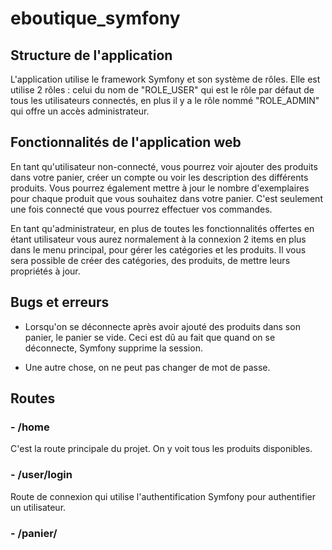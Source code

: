 # eboutique_symfony

## Structure de l'application

L'application utilise le framework Symfony et son système de rôles. Elle est utilise 2 rôles : celui du nom de
"ROLE_USER" qui est le rôle par défaut de tous les utilisateurs connectés, en plus il y a le rôle nommé "ROLE_ADMIN"
qui offre un accès administrateur.

## Fonctionnalités de l'application web

En tant qu'utilisateur non-connecté, vous pourrez voir ajouter des produits dans votre panier, créer un compte
ou voir les description des différents produits. Vous pourrez également mettre à jour le nombre d'exemplaires pour chaque
produit que vous souhaitez dans votre panier. C'est seulement une fois connecté que vous pourrez effectuer vos commandes.


En tant qu'administrateur, en plus de toutes les fonctionnalités offertes en étant utilisateur vous aurez normalement à la connexion
2 items en plus dans le menu principal, pour gérer les catégories et les produits. Il vous sera possible de créer des catégories, des produits, de mettre leurs propriétés à jour.

## Bugs et erreurs

- Lorsqu'on se déconnecte après avoir ajouté des produits dans son panier, le panier se vide.
Ceci est dû au fait que quand on se déconnecte, Symfony supprime la session.

- Une autre chose, on ne peut pas changer de mot de passe.

## Routes

### - /home

C'est la route principale du projet. On y voit tous les produits disponibles.

### - /user/login

Route de connexion qui utilise l'authentification Symfony pour authentifier un utilisateur.

### - /panier/